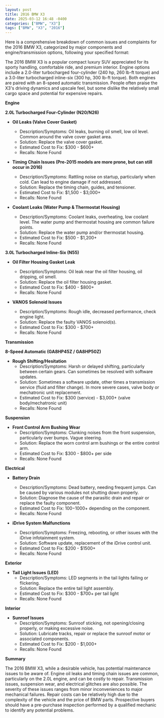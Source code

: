 ```yaml
---
layout: post
title: 2016 BMW X3
date: 2025-03-12 16:48 -0400
categories: ["BMW", "X3"]
tags: ["BMW", "X3", "2016"]
---
```

Here is a comprehensive breakdown of common issues and complaints for the 2016 BMW X3, categorized by major components and engine/transmission options, following your specified format:

The 2016 BMW X3 is a popular compact luxury SUV appreciated for its sporty handling, comfortable ride, and premium interior. Engine options include a 2.0-liter turbocharged four-cylinder (240 hp, 260 lb-ft torque) and a 3.0-liter turbocharged inline-six (300 hp, 300 lb-ft torque). Both engines are paired with an 8-speed automatic transmission. People often praise the X3's driving dynamics and upscale feel, but some dislike the relatively small cargo space and potential for expensive repairs.

**Engine**

**2.0L Turbocharged Four-Cylinder (N20/N26)**

*   **Oil Leaks (Valve Cover Gasket)**
    *   Description/Symptoms: Oil leaks, burning oil smell, low oil level. Common around the valve cover gasket area.
    *   Solution: Replace the valve cover gasket.
    *   Estimated Cost to Fix: $300 - $600+
    *   Recalls: None Found

*   **Timing Chain Issues (Pre-2015 models are more prone, but can still occur in 2016)**
    *   Description/Symptoms: Rattling noise on startup, particularly when cold. Can lead to engine damage if not addressed.
    *   Solution: Replace the timing chain, guides, and tensioner.
    *   Estimated Cost to Fix: $1,500 - $3,000+
    *   Recalls: None Found

*   **Coolant Leaks (Water Pump & Thermostat Housing)**
    *   Description/Symptoms: Coolant leaks, overheating, low coolant level.  The water pump and thermostat housing are common failure points.
    *   Solution: Replace the water pump and/or thermostat housing.
    *   Estimated Cost to Fix: $500 - $1,200+
    *   Recalls: None Found

**3.0L Turbocharged Inline-Six (N55)**

*   **Oil Filter Housing Gasket Leak**
    *   Description/Symptoms: Oil leak near the oil filter housing, oil dripping, oil smell.
    *   Solution: Replace the oil filter housing gasket.
    *   Estimated Cost to Fix: $400 - $800+
    *   Recalls: None Found

*   **VANOS Solenoid Issues**
    *   Description/Symptoms: Rough idle, decreased performance, check engine light.
    *   Solution: Replace the faulty VANOS solenoid(s).
    *   Estimated Cost to Fix: $300 - $700+
    *   Recalls: None Found

**Transmission**

**8-Speed Automatic (GA8HP45Z / GA8HP50Z)**

*   **Rough Shifting/Hesitation**
    *   Description/Symptoms: Harsh or delayed shifting, particularly between certain gears. Can sometimes be resolved with software updates.
    *   Solution: Sometimes a software update, other times a transmission service (fluid and filter change). In more severe cases, valve body or mechatronic unit replacement.
    *   Estimated Cost to Fix: $300 (service) - $3,000+ (valve body/mechatronic unit)
    *   Recalls: None Found

**Suspension**

*   **Front Control Arm Bushing Wear**
    *   Description/Symptoms: Clunking noises from the front suspension, particularly over bumps.  Vague steering.
    *   Solution: Replace the worn control arm bushings or the entire control arm.
    *   Estimated Cost to Fix: $300 - $800+ per side
    *   Recalls: None Found

**Electrical**

*   **Battery Drain**
    *   Description/Symptoms: Dead battery, needing frequent jumps. Can be caused by various modules not shutting down properly.
    *   Solution: Diagnose the cause of the parasitic drain and repair or replace the faulty component.
    *   Estimated Cost to Fix: $100-$1000+ depending on the component.
    *   Recalls: None Found

*   **iDrive System Malfunctions**
    *   Description/Symptoms: Freezing, rebooting, or other issues with the iDrive infotainment system.
    *   Solution: Software update, replacement of the iDrive control unit.
    *   Estimated Cost to Fix: $200 - $1500+
    *   Recalls: None Found

**Exterior**

*   **Tail Light Issues (LED)**
    *   Description/Symptoms: LED segments in the tail lights failing or flickering.
    *   Solution: Replace the entire tail light assembly.
    *   Estimated Cost to Fix: $300 - $700+ per tail light
    *   Recalls: None Found

**Interior**

*   **Sunroof Issues**
    *   Description/Symptoms: Sunroof sticking, not opening/closing properly, or making excessive noise.
    *   Solution: Lubricate tracks, repair or replace the sunroof motor or associated components.
    *   Estimated Cost to Fix: $200 - $1,000+
    *   Recalls: None Found

**Summary**

The 2016 BMW X3, while a desirable vehicle, has potential maintenance issues to be aware of. Engine oil leaks and timing chain issues are common, particularly on the 2.0L engine, and can be costly to repair. Transmission issues, suspension wear, and electrical glitches are also possible. The severity of these issues ranges from minor inconveniences to major mechanical failures. Repair costs can be relatively high due to the complexity of the vehicle and the price of BMW parts. Prospective buyers should have a pre-purchase inspection performed by a qualified mechanic to identify any potential problems.


